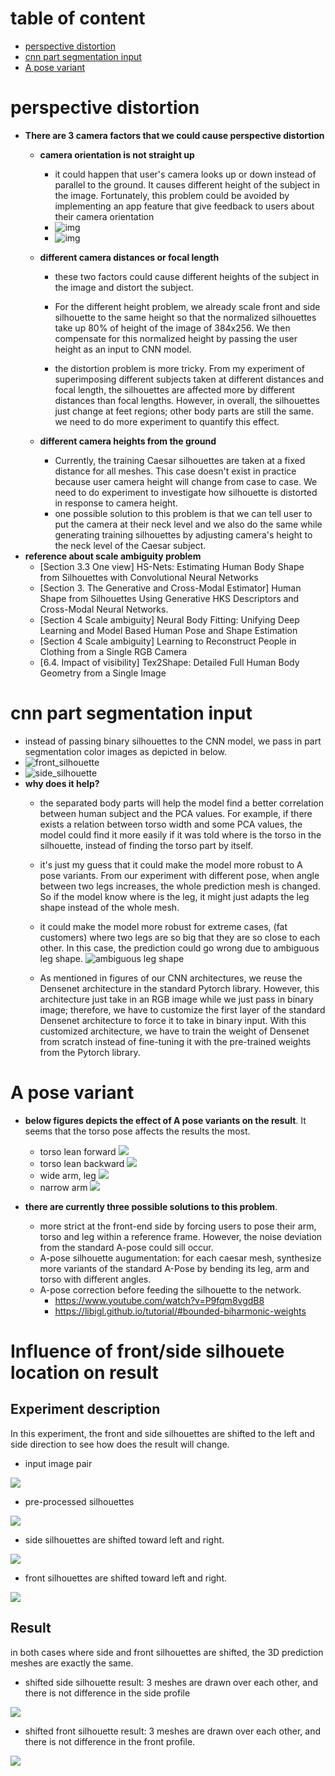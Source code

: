 # table of content
- [perspective distortion](#perspective-distortion)
- [cnn part segmentation input](#cnn-part-segmentation-input)
- [A pose variant](#A-pose-variant)

# perspective distortion
- __There are 3 camera factors that we could cause perspective distortion__
  - __camera orientation is not straight up__

    - it could happen that user's camera looks up or down instead of parallel to the ground. It causes different  height of the subject in the image. Fortunately, this problem could be avoided by implementing an app feature that give feedback to users about their camera orientation
    - ![img](./images/camera_up_down.jpg)
    - ![img](./images/camera_up_down_ceasar.jpg)

  - __different camera distances or focal length__
    - these two factors could cause different heights of the subject in the image and distort the subject.
    - For the different height problem, we already scale front and side silhouette to the same height so that the normalized silhouettes take up 80% of height of the image of 384x256. We then compensate for this normalized height by passing the user height as an input to CNN model.

    - the distortion problem is more tricky. From my experiment of superimposing different subjects taken at different distances and focal length, the silhouettes are affected more by different distances than focal lengths. However, in overall, the silhouettes just change at feet regions; other body parts are still the same.   we need to do more experiment to quantify this effect.

  - __different camera heights from the ground__
    - Currently, the training Caesar silhouettes are taken at a fixed distance for all meshes. This case doesn't exist in practice because user camera height will change from case to case. We need to do experiment to investigate how silhouette is distorted in response to camera height.
    - one possible solution to this problem is that we can tell user to put the camera at their neck level and we also do the same while generating training silhouettes by adjusting camera's height to the neck level of the Caesar subject.
- __reference about scale ambiguity problem__
  - [Section 3.3 One view] HS-Nets: Estimating Human Body Shape from Silhouettes with Convolutional Neural Networks
  - [Section 3. The Generative and Cross-Modal Estimator] Human Shape from Silhouettes Using Generative HKS Descriptors and Cross-Modal Neural Networks.
  - [Section 4 Scale ambiguity] Neural Body Fitting: Unifying Deep Learning and Model Based Human Pose and Shape Estimation
  - [Section 4 Scale ambiguity] Learning to Reconstruct People in Clothing from a Single RGB Camera
  - [6.4. Impact of visibility] Tex2Shape: Detailed Full Human Body Geometry from a Single Image


# cnn part segmentation input
- instead of passing binary silhouettes to the CNN model, we pass in part segmentation color images as depicted in below.
- ![front_silhouette](./images/sil_f_part_segmentation.jpg)
- ![side_silhouette](./images/sil_s_part_segmentation.jpg)
- __why does it help?__
  - the separated body parts will help the model find a better correlation between human subject and the PCA values. For example, if there exists a relation between torso width and some PCA values, the model could find it more easily if it was told where is the torso in the silhouette, instead of finding the torso part by itself.

  - it's just my guess that it could make the model more robust to A pose variants. From our experiment with different pose, when angle between two legs increases, the whole prediction mesh is changed. So if the model know where is the leg, it might just adapts the leg shape instead of the whole mesh.    

  - it could make the model more robust for extreme cases, (fat customers) where two legs are so big that they are so close to each other. In this case, the prediction could go wrong due to ambiguous leg shape.
  ![ambiguous leg shape](./images/case_fat_close_leg.jpg)

  - As mentioned in figures of our CNN architectures, we reuse the Densenet architecture in the standard Pytorch library. However, this architecture just take in an RGB image while we just pass in binary image; therefore, we have to customize the first layer of the standard Densenet architecture to force it to take in binary input. With this customized architecture, we have to train the weight of Densenet from scratch instead of fine-tuning it with the pre-trained weights from the Pytorch library.      

# A pose variant

- __below figures depicts the effect of A pose variants on the result__. It seems that the torso pose affects the results the most.
    - torso lean forward
    ![](./images/a_pose_lean_forward.jpg)
    - torso lean backward
    ![](./images/a_pose_lean_backward.jpg)
    - wide arm, leg
    ![](./images/a_pose_wide_arm.jpg)
    - narrow arm
    ![](./images/a_pose_narrow_arm.jpg)

- __there are currently three possible solutions to this problem__.
  - more strict at the front-end side by forcing users to pose their arm, torso and leg within a reference frame. However, the noise deviation from the standard A-pose could sill occur.
  - A-pose silhouette augumentation: for each caesar mesh, synthesize more variants of the standard A-Pose by bending its leg, arm and torso with different angles.
  - A-pose correction before feeding the silhouette to the network.
    - https://www.youtube.com/watch?v=P9fqm8vgdB8
    - https://libigl.github.io/tutorial/#bounded-biharmonic-weights

# Influence of front/side silhouete location on result

## Experiment description
In this experiment, the front and side silhouettes are shifted to the left and side direction to see how does the result
will change.

- input image pair

![](images/.cnn_improvement_list_images/95a9e716.png)

- pre-processed silhouettes

![](images/.cnn_improvement_list_images/a8495025.png)

- side silhouettes are shifted toward left and right.

![](images/.cnn_improvement_list_images/91103dcb.png)

- front silhouettes are shifted toward left and right.

![](images/.cnn_improvement_list_images/2aae2f93.png)

## Result
in both cases where side and front silhouettes are shifted, the 3D prediction meshes are exactly the same. 
- shifted side silhouette result: 3 meshes are drawn over each other, and there is not difference
in the side profile

![](images/.cnn_improvement_list_images/529a3802.png)

- shifted front silhouette result: 3 meshes are drawn over each other, and there is not difference
in the front profile.

![](images/.cnn_improvement_list_images/5dd29f10.png)
